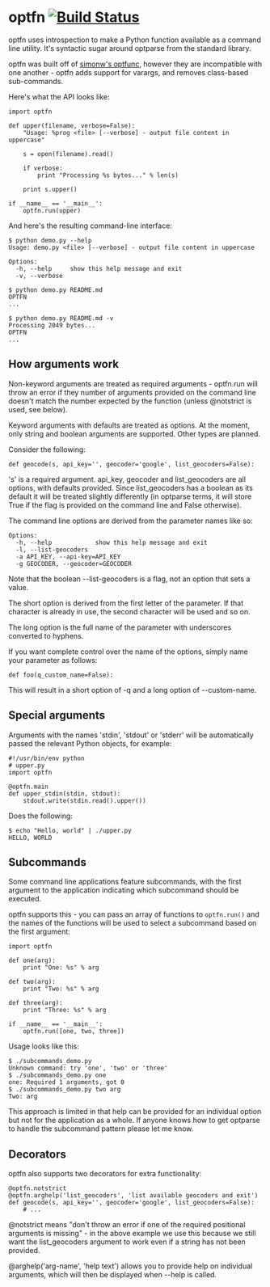 optfn [![Build Status](https://travis-ci.org/ysimonson/optfn.png)](https://travis-ci.org/ysimonson/optfn)
=====

optfn uses introspection to make a Python function available as a command
line utility. It's syntactic sugar around optparse from the standard library.

optfn was built off of [simonw's optfunc](https://github.com/simonw/optfunc),
however they are incompatible with one another - optfn adds support for
varargs, and removes class-based sub-commands.

Here's what the API looks like:

    import optfn

    def upper(filename, verbose=False):
        "Usage: %prog <file> [--verbose] - output file content in uppercase"

        s = open(filename).read()
        
        if verbose:
            print "Processing %s bytes..." % len(s)
        
        print s.upper()

    if __name__ == '__main__':
        optfn.run(upper)

And here's the resulting command-line interface:

    $ python demo.py --help
    Usage: demo.py <file> [--verbose] - output file content in uppercase
    
    Options:
      -h, --help     show this help message and exit
      -v, --verbose  

    $ python demo.py README.md 
    OPTFN
    ...

    $ python demo.py README.md -v
    Processing 2049 bytes...
    OPTFN
    ...

How arguments work
------------------

Non-keyword arguments are treated as required arguments - optfn.run will 
throw an error if they number of arguments provided on the command line 
doesn't match the number expected by the function (unless @notstrict is used, 
see below).

Keyword arguments with defaults are treated as options. At the moment, only 
string and boolean arguments are supported. Other types are planned.

Consider the following:

    def geocode(s, api_key='', geocoder='google', list_geocoders=False):

's' is a required argument. api_key, geocoder and list_geocoders are all 
options, with defaults provided. Since list_geocoders has a boolean as its 
default it will be treated slightly differently (in optparse terms, it will 
store True if the flag is provided on the command line and False otherwise).

The command line options are derived from the parameter names like so:

    Options:
      -h, --help            show this help message and exit
      -l, --list-geocoders
      -a API_KEY, --api-key=API_KEY
      -g GEOCODER, --geocoder=GEOCODER

Note that the boolean --list-geocoders is a flag, not an option that sets a
value.

The short option is derived from the first letter of the parameter. If that 
character is already in use, the second character will be used and so on.

The long option is the full name of the parameter with underscores converted 
to hyphens.

If you want complete control over the name of the options, simply name your 
parameter as follows:

    def foo(q_custom_name=False):

This will result in a short option of -q and a long option of --custom-name.

Special arguments
-----------------

Arguments with the names 'stdin', 'stdout' or 'stderr' will be automatically 
passed the relevant Python objects, for example:
    
    #!/usr/bin/env python
    # upper.py
    import optfn
    
    @optfn.main
    def upper_stdin(stdin, stdout):
        stdout.write(stdin.read().upper())

Does the following:

    $ echo "Hello, world" | ./upper.py
    HELLO, WORLD

Subcommands
-----------

Some command line applications feature subcommands, with the first argument 
to the application indicating which subcommand should be executed.

optfn supports this - you can pass an array of  functions to `optfn.run()` and
the names of the functions will be used to select a subcommand based on the
first argument:

    import optfn
    
    def one(arg):
        print "One: %s" % arg
    
    def two(arg):
        print "Two: %s" % arg
    
    def three(arg):
        print "Three: %s" % arg
    
    if __name__ == '__main__':
        optfn.run([one, two, three])

Usage looks like this:

    $ ./subcommands_demo.py    
    Unknown command: try 'one', 'two' or 'three'
    $ ./subcommands_demo.py one
    one: Required 1 arguments, got 0
    $ ./subcommands_demo.py two arg
    Two: arg

This approach is limited in that help can be provided for an individual option 
but not for the application as a whole. If anyone knows how to get optparse to
handle the subcommand pattern please let me know.

Decorators
----------

optfn also supports two decorators for extra functionality:

    @optfn.notstrict
    @optfn.arghelp('list_geocoders', 'list available geocoders and exit')
    def geocode(s, api_key='', geocoder='google', list_geocoders=False):
        # ...

@notstrict means "don't throw an error if one of the required positional 
arguments is missing" - in the above example we use this because we still want
the list_geocoders argument to work even if a string has not been provided.

@arghelp('arg-name', 'help text') allows you to provide help on individual 
arguments, which will then be displayed when --help is called.
